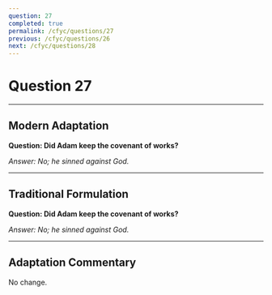 ```yaml
---
question: 27
completed: true
permalink: /cfyc/questions/27
previous: /cfyc/questions/26
next: /cfyc/questions/28
---
```

# Question 27

---
## Modern Adaptation
**Question: Did Adam keep the covenant of works?**

*Answer: No; he sinned against God.*

---
## Traditional Formulation
**Question: Did Adam keep the covenant of works?**

*Answer: No; he sinned against God.*

---
## Adaptation Commentary
No change.